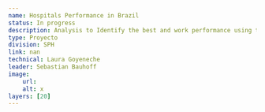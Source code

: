 ```yaml
---
name: Hospitals Performance in Brazil
status: In progress
description: Analysis to Identify the best and work performance using the Data Hospital.
type: Proyecto
division: SPH
link: nan
technical: Laura Goyeneche
leader: Sebastian Bauhoff
image: 
    url: 
    alt: x
layers: [20]
---
```

    